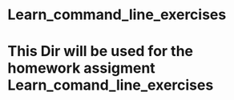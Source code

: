 # Learn_command_line_exercises
# This Dir will be used for the homework assigment Learn_comand_line_exercises

